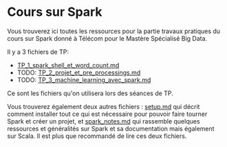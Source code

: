 # Cours sur Spark

Vous trouverez ici toutes les ressources pour la partie travaux pratiques du cours sur Spark donné à Télécom pour le Mastère Spécialisé Big Data.

Il y a 3 fichiers de TP:
- [TP_1_spark_shell_et_word_count.md](TP_1_spark_shell_et_word_count.md)
- TODO: [TP_2_projet_et_pre_processings.md]()
- TODO: [TP_3_machine_learning_avec_spark.md]()

Ce sont les fichiers qu'on utilisera lors des séances de TP.

Vous trouverez également deux autres fichiers : [setup.md](setup.md) qui décrit comment installer tout ce qui est nécessaire pour pouvoir faire tourner Spark et créer un projet, et [spark_notes.md](spark_notes.md) qui rassemble quelques ressources et généralités sur Spark et sa documentation mais également sur Scala. Il est plus que recommandé de lire ces deux fichiers.
